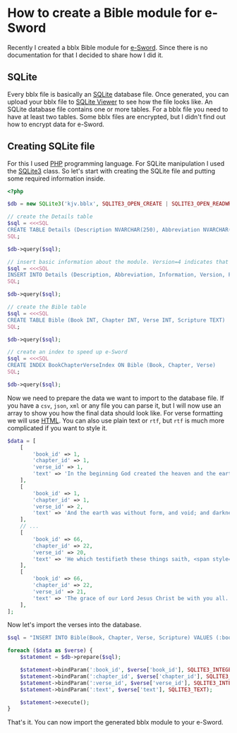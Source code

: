 # How to create a Bible module for e-Sword

Recently I created a bblx Bible module for [e-Sword](https://www.e-sword.net/). Since there is no documentation for that I decided to share how I did it.

## SQLite
Every bblx file is basically an [SQLite](https://www.sqlite.org/index.html) database file. Once generated, you can upload your bblx file to [SQLite Viewer](https://inloop.github.io/sqlite-viewer/) to see how the file looks like.
An SQLite database file contains one or more tables. For a bblx file you need to have at least two tables. Some bblx files are encrypted, but I didn't find out how to encrypt data for e-Sword.

## Creating SQLite file
For this I used [PHP](https://www.php.net/) programming language. For SQLite manipulation I used the [SQLite3](https://www.php.net/manual/en/book.sqlite3.php) class. So let's start with creating the SQLite file and putting some required information inside.

```PHP
<?php

$db = new SQLite3('kjv.bblx', SQLITE3_OPEN_CREATE | SQLITE3_OPEN_READWRITE);

// create the Details table
$sql = <<<SQL
CREATE TABLE Details (Description NVARCHAR(250), Abbreviation NVARCHAR(50), Information TEXT, Version INT, Font NVARCHAR(50), RightToLeft BOOL, OT BOOL, NT BOOL, Apocrypha BOOL, Strong BOOL)
SQL;

$db->query($sql);

// insert basic information about the module. Version=4 indicates that we are going to use HTML
$sql = <<<SQL
INSERT INTO Details (Description, Abbreviation, Information, Version, Font, RightToLeft, OT, NT, Apocrypha, Strong) VALUES ('King James Version', 'KJV', 'This is the 1769 King James Version of the Holy Bible', 4, 'DEFAULT', 0, 1, 1, 0, 0)
SQL;

$db->query($sql);

// create the Bible table
$sql = <<<SQL
CREATE TABLE Bible (Book INT, Chapter INT, Verse INT, Scripture TEXT)
SQL;

$db->query($sql);

// create an index to speed up e-Sword
$sql = <<<SQL
CREATE INDEX BookChapterVerseIndex ON Bible (Book, Chapter, Verse)
SQL;

$db->query($sql);
```

Now we need to prepare the data we want to import to the database file. If you have a `csv`, `json`, `xml` or any file you can parse it, but I will now use an array to show you how the final data should look like. For verse formatting we will use [HTML](https://www.w3schools.com/html/). You can also use plain text or `rtf`, but `rtf` is much more complicated if you want to style it.

```PHP
$data = [
    [
        'book_id' => 1,
        'chapter_id' => 1,
        'verse_id' => 1,
        'text' => 'In the beginning God created the heaven and the earth.In the beginning God created the heaven and the earth.',
    ],
    [
        'book_id' => 1,
        'chapter_id' => 1,
        'verse_id' => 2,
        'text' => 'And the earth was without form, and void; and darkness <i>was</i> upon the face of the deep. And the Spirit of God moved upon the face of the waters.',
    ],
    // ...
    [
        'book_id' => 66,
        'chapter_id' => 22,
        'verse_id' => 20,
        'text' => 'He which testifieth these things saith, <span style="color: #ff0000">Surely I come quickly.</span> Amen. Even so, come, Lord Jesus.',
    ],
    [
        'book_id' => 66,
        'chapter_id' => 22,
        'verse_id' => 21,
        'text' => 'The grace of our Lord Jesus Christ be with you all. Amen.',
    ],
];
```

Now let's import the verses into the database.

```PHP
$sql = "INSERT INTO Bible(Book, Chapter, Verse, Scripture) VALUES (:book_id, :chapter_id, :verse_id, :text)";

foreach ($data as $verse) {
    $statement = $db->prepare($sql);

    $statement->bindParam(':book_id', $verse['book_id'], SQLITE3_INTEGER);
    $statement->bindParam(':chapter_id', $verse['chapter_id'], SQLITE3_INTEGER);
    $statement->bindParam(':verse_id', $verse['verse_id'], SQLITE3_INTEGER);
    $statement->bindParam(':text', $verse['text'], SQLITE3_TEXT);

    $statement->execute();
}
```

That's it. You can now import the generated bblx module to your e-Sword.
